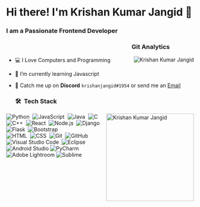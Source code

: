 <h1 align="left" id="krishanjangid-title">Hi there! I'm Krishan Kumar Jangid 👋</h1>
<h3>I am a Passionate Frontend Developer</h3>

<h3 id="git-analytics">&nbsp;&nbsp;&nbsp;&nbsp;&nbsp;&nbsp;&nbsp;&nbsp;&nbsp;&nbsp;&nbsp;&nbsp;&nbsp;&nbsp;&nbsp;&nbsp;&nbsp;&nbsp;&nbsp;&nbsp;&nbsp;&nbsp;&nbsp;&nbsp;&nbsp;&nbsp;&nbsp;&nbsp;&nbsp;&nbsp;&nbsp;&nbsp;&nbsp;&nbsp;&nbsp;&nbsp;&nbsp;&nbsp;&nbsp;&nbsp;&nbsp;&nbsp;&nbsp;&nbsp;&nbsp;&nbsp;&nbsp;&nbsp;&nbsp;&nbsp;&nbsp;&nbsp;&nbsp;&nbsp;&nbsp;&nbsp;&nbsp;&nbsp;&nbsp;&nbsp;&nbsp;&nbsp;&nbsp;&nbsp;&nbsp;&nbsp;&nbsp;&nbsp;&nbsp;&nbsp;&nbsp;&nbsp;&nbsp;&nbsp;&nbsp;&nbsp;&nbsp;&nbsp;&nbsp;&nbsp;&nbsp;&nbsp;&nbsp;&nbsp;&nbsp;&nbsp;&nbsp;Git Analytics</h3>
 
<a href="#krishanjangid-title">
  <img src="https://github-readme-stats.vercel.app/api?username=krishanjangid&theme=algolia&show_icons=true" alt="Krishan Kumar Jangid" align="right">
  </a>
  
- 💻 I Love Computers and Programming
- 🌱 I’m currently learning Javascript
- 💬 Catch me up on **Discord** `krishanjangid#1954` or send me an [Email](mailto:krishanjangid516@gmail.com)

  ### 🛠 &nbsp;Tech Stack <a href="#krishanjangid-title">

  <img widht="600" height="235" src="https://github-readme-stats.vercel.app/api/top-langs/?username=krishanjangid&layout=compact&langs_count=8&theme=algolia" alt="Krishan Kumar Jangid" align="right">
  </a>

![Python](https://img.shields.io/badge/-Python-05122A?style=flat&logo=python)&nbsp;
![JavaScript](https://img.shields.io/badge/-JavaScript-05122A?style=flat&logo=javascript)&nbsp;
![Java](https://img.shields.io/badge/-Java-05122A?style=flat&logo=Java&logoColor=FFA518)&nbsp;
![C](https://img.shields.io/badge/-C-05122A?style=flat&logo=C&logoColor=A8B9CC)&nbsp;
![C++](https://img.shields.io/badge/-C++-05122A?style=flat&logo=C%2B%2B&logoColor=00599C)&nbsp;
![React](https://img.shields.io/badge/-React-05122A?style=flat&logo=react)&nbsp;
![Node.js](https://img.shields.io/badge/-Node.js-05122A?style=flat&logo=node.js)&nbsp;
![Django](https://img.shields.io/badge/-Django-05122A?style=flat&logo=django&logoColor=092E20)&nbsp;
![Flask](https://img.shields.io/badge/-Flask-05122A?style=flat&logo=flask)&nbsp;
![Bootstrap](https://img.shields.io/badge/-Bootstrap-05122A?style=flat&logo=bootstrap&logoColor=563D7C)\
![HTML](https://img.shields.io/badge/-HTML-05122A?style=flat&logo=HTML5)&nbsp;
![CSS](https://img.shields.io/badge/-CSS-05122A?style=flat&logo=CSS3&logoColor=1572B6)&nbsp;
![Git](https://img.shields.io/badge/-Git-05122A?style=flat&logo=git)&nbsp;
![GitHub](https://img.shields.io/badge/-GitHub-05122A?style=flat&logo=github)&nbsp;
![Visual Studio Code](https://img.shields.io/badge/-Visual%20Studio%20Code-05122A?style=flat&logo=visual-studio-code&logoColor=007ACC)&nbsp;
![Eclipse](https://img.shields.io/badge/-Eclipse-05122A?style=flat&logo=eclipse-ide&logoColor=2C2255)&nbsp;
![Android Studio](https://img.shields.io/badge/Android%20Studio-3DDC84.svg?style=flat&logo=android-studio&logoColor=white)
![PyCharm](https://img.shields.io/badge/pycharm-143?style=flat&logo=pycharm&logoColor=black&color=black&labelColor=yellow)
![Adobe Lightroom](https://img.shields.io/badge/Adobe%20Lightroom-31A8FF.svg?style=flat&logo=Adobe%20Lightroom&logoColor=white)
![Sublime](https://img.shields.io/badge/Adobe%20Lightroom-31A8FF.svg?style=flat&logo=Adobe%20Lightroom&logoColor=white)
  
